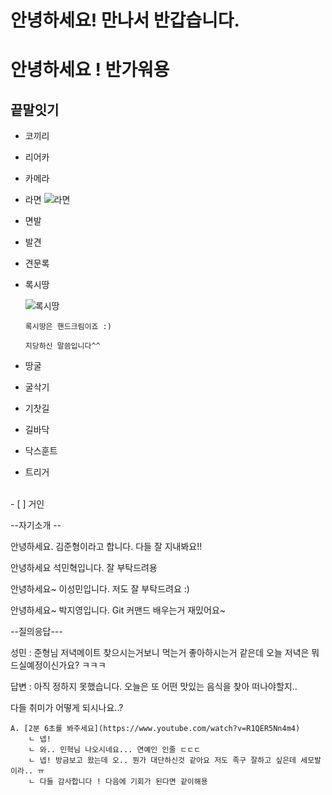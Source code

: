 # 안녕하세요! 만나서 반갑습니다.

# 안녕하세요 ! 반가워용

## 끝말잇기

- 코끼리

- 리어카

- 카메라

- 라면
  ![라면](https://w.namu.la/s/9f15f198aab1b14c8aa47e96a91a9d03331ecb7b5b892c803159d39b0d77ab4be30e2f15f66191284d7dad8371989329cc1c80810745e980a6949ae5e3589df6ca7b4a829e77b69bffe3993b197a2811fc680cbc0137e7820c66200afb3b02b5)

-  면발

- 발견

- 견문록

- 록시땅


  ![록시땅](https://encrypted-tbn0.gstatic.com/images?q=tbn:ANd9GcRbF4uJDZXroSWEpHd-j2LS71DvCeFz2o0hLw&usqp=CAU)

  `록시땅은 핸드크림이죠 :)`

    `지당하신 말씀입니다^^`


- 땅굴

- 굴삭기

- 기찻길

- 길바닥

- 닥스훈트

- 트리거

<br> - [ ] 거인 

--자기소개 --

안녕하세요. 김준형이라고 합니다. 다들 잘 지내봐요!!

안녕하세요 석민혁입니다. 잘 부탁드려용

안녕하세요~ 이성민입니다. 저도 잘 부탁드려요 :)

안녕하세요~ 박지영입니다. Git 커맨드 배우는거 재밌어요~

--질의응답---

성민 : 준형님 저녁메이트 찾으시는거보니 먹는거 좋아하시는거 같은데 오늘 저녁은 뭐 드실예정이신가요? ㅋㅋㅋ

답변 : 아직 정하지 못했습니다. 오늘은 또 어떤 맛있는 음식을 찾아 떠나야할지..


다들 취미가 어떻게 되시나요..?
    
    A. [2분 6초를 봐주세요](https://www.youtube.com/watch?v=R1QER5Nn4m4)
        ㄴ 넵!
        ㄴ 와.. 민혁님 나오시네요... 연예인 인줄 ㄷㄷㄷ
        ㄴ 넵! 방금보고 왔는데 오.. 뭔가 대단하신것 같아요 저도 족구 잘하고 싶은데 세모발이라.. ㅠ
        ㄴ 다들 감사합니다 ! 다음에 기회가 된다면 같이해용

